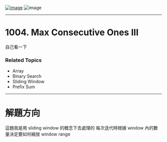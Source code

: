 [![image](https://img.shields.io/badge/Leetcode-Link-blue?logo=leetcode)](https://leetcode.com/problems/max-consecutive-ones-iii/)
![image](https://img.shields.io/badge/Difficulty-Medium-yellow)

---

# 1004. Max Consecutive Ones III

自己看一下

### Related Topics

- Array
- Binary Search
- Sliding Window
- Prefix Sum
  
---

# 解題方向

這題我是用 sliding window 的概念下去處理的
每次迭代時根據 window 內的數量決定要如何縮放 window range